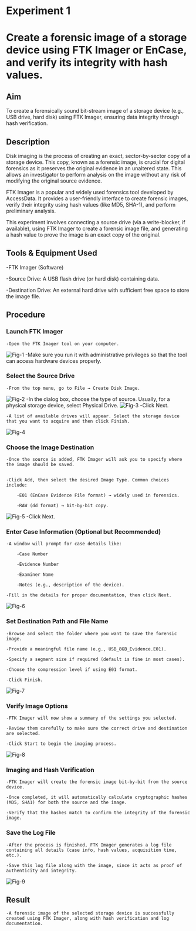 # Experiment 1
# Create a forensic image of a storage device using FTK Imager or EnCase, and verify its integrity with hash values.


## Aim
To create a forensically sound bit-stream image of a storage device (e.g., USB drive, hard disk) using FTK Imager, ensuring data integrity through hash verification.


## Description
Disk imaging is the process of creating an exact, sector-by-sector copy of a storage device. This copy, known as a forensic image, is crucial for digital forensics as it preserves the original evidence in an unaltered state. This allows an investigator to perform analysis on the image without any risk of modifying the original source evidence.

FTK Imager is a popular and widely used forensics tool developed by AccessData. It provides a user-friendly interface to create forensic images, verify their integrity using hash values (like MD5, SHA-1), and perform preliminary analysis.

This experiment involves connecting a source drive (via a write-blocker, if available), using FTK Imager to create a forensic image file, and generating a hash value to prove the image is an exact copy of the original.


## Tools & Equipment Used
-FTK Imager (Software)

-Source Drive: A USB flash drive (or hard disk) containing data.

-Destination Drive: An external hard drive with sufficient free space to store the image file.


## Procedure
### Launch FTK Imager

    -Open the FTK Imager tool on your computer.
![Fig-1](<Output Screenshot/Exp1/Exp1/Screenshot 2025-08-31 165800.png>)
    -Make sure you run it with administrative privileges so that the tool can access hardware devices properly.

### Select the Source Drive

    -From the top menu, go to File → Create Disk Image.
![Fig-2](<Output Screenshot/Exp1/Screenshot (45).png>)
    -In the dialog box, choose the type of source. Usually, for a physical storage device, select Physical Drive.
![Fig-3](<Output Screenshot/Exp1/Screenshot (46).png>)
    -Click Next.

    -A list of available drives will appear. Select the storage device that you want to acquire and then click Finish.
![Fig-4](<Output Screenshot/Exp1/Screenshot (47).png>)

### Choose the Image Destination

    -Once the source is added, FTK Imager will ask you to specify where the image should be saved.


    -Click Add, then select the desired Image Type. Common choices include:

        -E01 (EnCase Evidence File format) → widely used in forensics.

        -RAW (dd format) → bit-by-bit copy.
![Fig-5](<Output Screenshot/Exp1/Screenshot (48).png>)
    -Click Next.

### Enter Case Information (Optional but Recommended)

    -A window will prompt for case details like:

        -Case Number

        -Evidence Number

        -Examiner Name

        -Notes (e.g., description of the device).

    -Fill in the details for proper documentation, then click Next.
![Fig-6](<Output Screenshot/Exp1/Screenshot (49).png>)
### Set Destination Path and File Name

    -Browse and select the folder where you want to save the forensic image.

    -Provide a meaningful file name (e.g., USB_8GB_Evidence.E01).

    -Specify a segment size if required (default is fine in most cases).

    -Choose the compression level if using E01 format.

    -Click Finish.
![Fig-7](<Output Screenshot/Exp1/Screenshot (50).png>)
### Verify Image Options

    -FTK Imager will now show a summary of the settings you selected.

    -Review them carefully to make sure the correct drive and destination are selected.

    -Click Start to begin the imaging process.
![Fig-8](<Output Screenshot/Exp1/Screenshot (55).png>)
### Imaging and Hash Verification

    -FTK Imager will create the forensic image bit-by-bit from the source device.

    -Once completed, it will automatically calculate cryptographic hashes (MD5, SHA1) for both the source and the image.

    -Verify that the hashes match to confirm the integrity of the forensic image.

### Save the Log File

    -After the process is finished, FTK Imager generates a log file containing all details (case info, hash values, acquisition time, etc.).

    -Save this log file along with the image, since it acts as proof of authenticity and integrity.
![Fig-9](<Output Screenshot/Exp1/Screenshot 2025-08-31 174812.png>)

## Result 
    -A forensic image of the selected storage device is successfully created using FTK Imager, along with hash verification and log documentation.